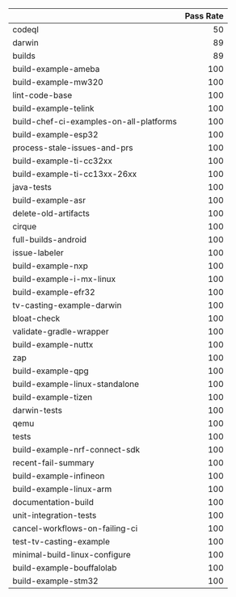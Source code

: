 |                                         |   Pass Rate |
|:----------------------------------------|------------:|
| codeql                                  |          50 |
| darwin                                  |          89 |
| builds                                  |          89 |
| build-example-ameba                     |         100 |
| build-example-mw320                     |         100 |
| lint-code-base                          |         100 |
| build-example-telink                    |         100 |
| build-chef-ci-examples-on-all-platforms |         100 |
| build-example-esp32                     |         100 |
| process-stale-issues-and-prs            |         100 |
| build-example-ti-cc32xx                 |         100 |
| build-example-ti-cc13xx-26xx            |         100 |
| java-tests                              |         100 |
| build-example-asr                       |         100 |
| delete-old-artifacts                    |         100 |
| cirque                                  |         100 |
| full-builds-android                     |         100 |
| issue-labeler                           |         100 |
| build-example-nxp                       |         100 |
| build-example-i-mx-linux                |         100 |
| build-example-efr32                     |         100 |
| tv-casting-example-darwin               |         100 |
| bloat-check                             |         100 |
| validate-gradle-wrapper                 |         100 |
| build-example-nuttx                     |         100 |
| zap                                     |         100 |
| build-example-qpg                       |         100 |
| build-example-linux-standalone          |         100 |
| build-example-tizen                     |         100 |
| darwin-tests                            |         100 |
| qemu                                    |         100 |
| tests                                   |         100 |
| build-example-nrf-connect-sdk           |         100 |
| recent-fail-summary                     |         100 |
| build-example-infineon                  |         100 |
| build-example-linux-arm                 |         100 |
| documentation-build                     |         100 |
| unit-integration-tests                  |         100 |
| cancel-workflows-on-failing-ci          |         100 |
| test-tv-casting-example                 |         100 |
| minimal-build-linux-configure           |         100 |
| build-example-bouffalolab               |         100 |
| build-example-stm32                     |         100 |